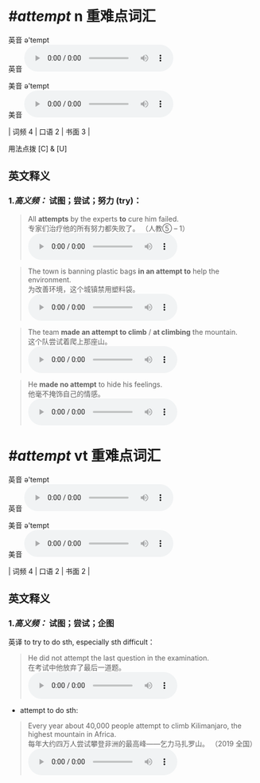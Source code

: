 # ***\#attempt*** n  重难点词汇
英音 ə'tempt  
英音
<audio src="./media/attempt-B.aac" controls="controls"></audio>

美音 ə'tempt  
美音
<audio src="./media/attempt.aac" controls="controls"></audio>



| 词频 4 | 口语 2 | 书面 3 |  

用法点拨  [C] & [U]

英文释义
---
### 1.*高义频：* **试图；尝试；努力 (try)：**  

 > All **attempts** by the experts **to** cure him failed.  
 > 专家们治疗他的所有努力都失败了。  （人教⑤ – 1）  
<audio src="./media/1-attempt.aac" controls="controls"></audio>

 > The town is banning plastic bags **in an attempt to** help the environment.    
 > 为改善环境，这个城镇禁用塑料袋。    
<audio src="./media/2-attempt.aac" controls="controls"></audio>

 > The team **made an attempt to climb** / **at climbing** the mountain.   
 > 这个队尝试着爬上那座山。    
<audio src="./media/3-attempt.aac" controls="controls"></audio>

 > He **made no attempt** to hide his feelings.  
 > 他毫不掩饰自己的情感。    
<audio src="./media/He made no attempt to_AAC.aac" controls="controls"></audio>


# ***\#attempt*** vt  重难点词汇
英音 ə'tempt  
英音
<audio src="./media/attempt-B.aac" controls="controls"></audio>

美音 ə'tempt  
美音
<audio src="./media/attempt.aac" controls="controls"></audio>



| 词频 4 | 口语 2 | 书面 2 |  

英文释义
---
### 1.*高义频：* **试图；尝试；企图**  
英译 to try to do sth, especially sth difficult：

 > He did not attempt the last question in the examination.  
 > 在考试中他放弃了最后一道题。    
<audio src="./media/5-attempt.aac" controls="controls"></audio>

- attempt to do sth:

 > Every year about 40,000 people attempt to climb Kilimanjaro, the highest mountain in Africa.  
 > 每年大约四万人尝试攀登非洲的最高峰——乞力马扎罗山。  （2019 全国）  
<audio src="./media/Every year about 40,000 _AAC.aac" controls="controls"></audio>


